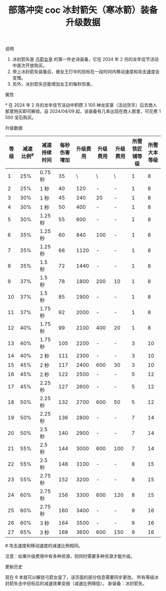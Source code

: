 ﻿---
title: "部落冲突 coc 冰封箭矢（寒冰箭）装备升级数据"
navTitle: "冰封箭矢"
shownTitle: "冰封箭矢（寒冰箭）"
description: "冰封箭矢是弓箭女皇的第一件史诗装备，它在 2024 年 2 月的龙年佳节活动中首次开放购买。带上冰封箭矢装备后，被女王打中的目标在一段时间内移动速度和攻击速度会变慢。另外，冰封箭矢还能增加女王的每秒伤害。"
module: upgrade-home
imgFolder: home_heroes/0744
wiki: https://clashofclans.fandom.com/wiki/Frozen_Arrow
canonical: /upgrade/0744-Frozen-Arrow
---

<UnitInfo :folder="$frontmatter.imgFolder" imgSrc="Frozen_Arrow_info.png" :imgAlt="$frontmatter.navTitle" description="冰封箭矢会减缓被命中目标的速度。" />

<SmallTitle>说明</SmallTitle>

1. 冰封箭矢是 [弓箭女皇](/upgrade/0201-Archer-Queen) 的第一件史诗装备，它在 2024 年 2 月的龙年佳节活动中首次开放购买。
2. 带上冰封箭矢装备后，被女王打中的目标在一段时间内移动速度和攻击速度会变慢。
3. 另外，冰封箭矢还能增加女王的每秒伤害。

<SmallTitle>属性</SmallTitle>

<UnitProperties>
    <UnitProperty pKey="技能类型" pValue="被动技能" />
    <UnitProperty pKey="装备稀有度" pValue="史诗" />
    <UnitProperty pKey="解锁条件" pValue="见说明<sup>*</sup>" />
</UnitProperties>

\* 在 2024 年 2 月的龙年佳节活动中积攒 3 100 神龙奖章（活动货币）后去商人那里购买即可解锁。自 2024/04/09 起，该装备有几率出现在商人那里，可花费 1 500 宝石购买。

<SmallTitle>升级数据</SmallTitle>

<script setup>
const tableExtraInfo = [
    {
        "column": 4,
        "type": "cost",
        "icon": "Shiny_Ore",
        "noGoldPass": true
    },
    {
        "column": 5,
        "type": "cost",
        "icon": "Glowy_Ore",
        "noGoldPass": true
    },
    {
        "column": 6,
        "type": "cost",
        "icon": "Starry_Ore",
        "noGoldPass": true
    }
];
</script>

<UnitTable :tableExtraInfo="tableExtraInfo">

| 等级 |减速比例<sup>#</sup>|减速<br>持续时间|每秒伤害<br>增加|升级费用|升级费用|升级费用|所需<br>铁匠铺等级|所需<br>大本等级|
| ---- |        ---        |      ---      |      ---     |   ---  |   ---  |  ---  |       ---       |      ---      |
|   1  |        25%        |    0.75 秒    |       35     |    \   |    \   |   \   |        1        |       8       |
|   2  |        25%        |       1 秒    |       40     |   120  |    -   |   -   |        1        |       8       |
|   3  |        30%        |       1 秒    |       45     |   240  |    20  |   -   |        1        |       8       |
|   4  |        30%        |       1 秒    |       50     |   400  |    -   |   -   |        1        |       8       |
|   5  |        30%        |    1.25 秒    |       55     |   600  |    -   |   -   |        1        |       8       |
|   6  |        35%        |    1.25 秒    |       60     |   840  |   100  |   -   |        1        |       8       |
|   7  |        35%        |    1.25 秒    |       66     |  1120  |    -   |   -   |        1        |       8       |
|   8  |        35%        |     1.5 秒    |       72     |  1440  |    -   |   -   |        1        |       8       |
|   9  |        37%        |     1.5 秒    |       78     |  1800  |   200  |   10  |        1        |       8       |
|  10  |        37%        |     1.5 秒    |       85     |  1900  |    -   |   -   |        1        |       8       |
|  11  |        37%        |    1.75 秒    |       92     |  2000  |    -   |   -   |        1        |       8       |
|  12  |        40%        |    1.75 秒    |       99     |  2100  |   400  |   20  |        1        |       8       |
|  13  |        40%        |    1.75 秒    |      105     |  2200  |    -   |   -   |        3        |      10       |
|  14  |        40%        |       2 秒    |      111     |  2300  |    -   |   -   |        3        |      10       |
|  15  |        45%        |       2 秒    |      117     |  2400  |   600  |   30  |        3        |      10       |
|  16  |        45%        |       2 秒    |      122     |  2500  |    -   |   -   |        5        |      12       |
|  17  |        45%        |    2.25 秒    |      127     |  2600  |    -   |   -   |        5        |      12       |
|  18  |        50%        |    2.25 秒    |      132     |  2700  |   600  |   50  |        5        |      12       |
|  19  |        50%        |    2.25 秒    |      136     |  2800  |    -   |   -   |        7        |      14       |
|  20  |        50%        |     2.5 秒    |      140     |  2900  |    -   |   -   |        7        |      14       |
|  21  |        55%        |     2.5 秒    |      144     |  3000  |   600  |  100  |        7        |      14       |
|  22  |        55%        |     2.5 秒    |      148     |  3100  |    -   |   -   |        8        |      15       |
|  23  |        55%        |    2.75 秒    |      152     |  3200  |    -   |   -   |        8        |      15       |
|  24  |        60%        |    2.75 秒    |      156     |  3300  |   600  |  120  |        8        |      15       |
|  25  |        60%        |    2.75 秒    |      160     |  3400  |    -   |   -   |        9        |      16       |
|  26  |        60%        |       3 秒    |      164     |  3500  |    -   |   -   |        9        |      16       |
|  27  |        65%        |       3 秒    |      168     |  3600  |   600  |  150  |        9        |      16       |
</UnitTable>

\# 攻击速度和移动速度的减速比例相同。

注意：如果升级费用中有多种资源，则同时需要多种资源才能升级。

<SmallTitle>更新历史</SmallTitle>

<Timeline>
    <TimelineItem date="2024/11/25">
        <TimelineRow>现在 8 本就可以解锁弓箭女皇了，该页面的部分信息需要同步更改。</TimelineRow>
    </TimelineItem>
    <TimelineItem date="2024/09/09">
        <TimelineRow>所有等级冰封箭矢击中目标后的减速效果变弱（减速比例降低）。</TimelineRow>
    </TimelineItem>
    <TimelineItem date="2024/02/08">
        <TimelineRow>新装备：冰封箭矢。</TimelineRow>
    </TimelineItem>
    <TimelineItem :historyBottom="true" />
</Timeline>
